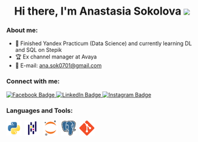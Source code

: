 <h1 align="center">Hi there, I'm Anastasia Sokolova 
<img src="https://github.com/blackcater/blackcater/raw/main/images/Hi.gif" height="32"/></h1>


### About me:

- :seedling: Finished Yandex Practicum (Data Science) and currently learning DL and SQL on Stepik
- :trophy: Ex channel manager at Avaya
- :incoming_envelope: E-mail: ana.sok0701@gmail.com

### Connect with me:

<div id="badges">
  <a href="https://www.facebook.com/sokolova.ana7">
    <img src="https://img.shields.io/badge/Facebook-blue?logo=facebook&logoColor=white&style=for-the-badge" alt="Facebook Badge"/>
  </a>
  <a href="https://www.linkedin.com/in/anastasia-sokolova-8b7044208">
    <img src="https://img.shields.io/badge/LinkedIn-blue?style=for-the-badge&logo=linkedin&logoColor=white" alt="LinkedIn Badge""/>
  </a>
  <a href="https://instagram.com/ewiges__gluck?igshid=YmMyMTA2M2Y=">
    <img src="https://img.shields.io/badge/Instagram-red?logo=instagram&logoColor=black&style=for-the-badge" alt="Instagram Badge"/>
  </a>
</div>

### Languages and Tools:

<img src="https://github.com/devicons/devicon/blob/master/icons/python/python-original.svg" title="Python" alt="Python" width="40" height="40"/>&nbsp;
<img src="https://github.com/devicons/devicon/blob/master/icons/pandas/pandas-original.svg" title="Pandas" alt="Pandas" width="40" height="40"/>&nbsp;
<img src="https://github.com/devicons/devicon/blob/master/icons/jupyter/jupyter-original.svg" title="Jupyter Notebook" alt="Jupyter Notebook" width="40" height="40"/>&nbsp;
<img src="https://github.com/devicons/devicon/blob/master/icons/postgresql/postgresql-original.svg" title="PostgreSQL" alt="PostgreSQL" width="40" height="40"/>&nbsp;
<img src="https://github.com/devicons/devicon/blob/master/icons/git/git-original.svg" title="Git" alt="Git" width="40" height="40"/>&nbsp;

